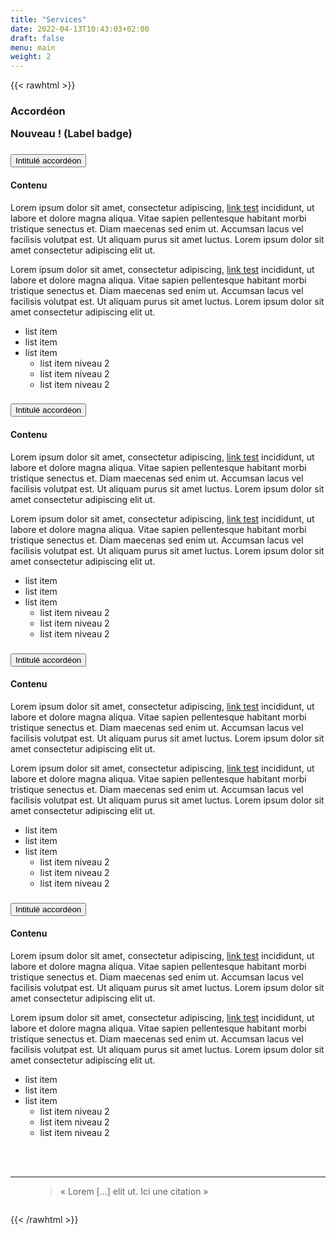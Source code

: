 ```yaml
---
title: "Services"
date: 2022-04-13T10:43:03+02:00
draft: false
menu: main
weight: 2
---
```





{{< rawhtml >}}
<h3> Accordéon <p class="fr-badge fr-badge--new fr-badge--sm">Nouveau ! (Label badge)</p></h3>
<div class="fr-accordions-group">
    <section class="fr-accordion">
        <h3 class="fr-accordion__title">
            <button class="fr-accordion__btn" aria-expanded="false" aria-controls="accordion-114">Intitulé accordéon</button>
        </h3>
        <div class="fr-collapse" id="accordion-114">
            <!-- données de test -->
            <h4 class="fr-h4">Contenu </h4>
            <p>Lorem ipsum dolor sit amet, consectetur adipiscing, <a href="test" target="_blank">link test</a> incididunt, ut labore et dolore magna aliqua. Vitae sapien pellentesque habitant morbi tristique senectus et. Diam maecenas sed enim ut. Accumsan lacus vel facilisis volutpat est. Ut aliquam purus sit amet luctus. Lorem ipsum dolor sit amet consectetur adipiscing elit ut.</p>
            <p>Lorem ipsum dolor sit amet, consectetur adipiscing, <a href="test" target="_blank">link test</a> incididunt, ut labore et dolore magna aliqua. Vitae sapien pellentesque habitant morbi tristique senectus et. Diam maecenas sed enim ut. Accumsan lacus vel facilisis volutpat est. Ut aliquam purus sit amet luctus. Lorem ipsum dolor sit amet consectetur adipiscing elit ut.</p>
            <ul>
                <li>list item</li>
                <li>list item</li>
                <li>list item<ul>
                        <li>list item niveau 2</li>
                        <li>list item niveau 2</li>
                        <li>list item niveau 2</li>
                    </ul>
                </li>
            </ul>
        </div>
    </section>
    <section class="fr-accordion">
        <h3 class="fr-accordion__title">
            <button class="fr-accordion__btn" aria-expanded="false" aria-controls="accordion-115">Intitulé accordéon</button>
        </h3>
        <div class="fr-collapse" id="accordion-115">
            <!-- données de test -->
            <h4 class="fr-h4">Contenu </h4>
            <p>Lorem ipsum dolor sit amet, consectetur adipiscing, <a href="test" target="_blank">link test</a> incididunt, ut labore et dolore magna aliqua. Vitae sapien pellentesque habitant morbi tristique senectus et. Diam maecenas sed enim ut. Accumsan lacus vel facilisis volutpat est. Ut aliquam purus sit amet luctus. Lorem ipsum dolor sit amet consectetur adipiscing elit ut.</p>
            <p>Lorem ipsum dolor sit amet, consectetur adipiscing, <a href="test" target="_blank">link test</a> incididunt, ut labore et dolore magna aliqua. Vitae sapien pellentesque habitant morbi tristique senectus et. Diam maecenas sed enim ut. Accumsan lacus vel facilisis volutpat est. Ut aliquam purus sit amet luctus. Lorem ipsum dolor sit amet consectetur adipiscing elit ut.</p>
            <ul>
                <li>list item</li>
                <li>list item</li>
                <li>list item<ul>
                        <li>list item niveau 2</li>
                        <li>list item niveau 2</li>
                        <li>list item niveau 2</li>
                    </ul>
                </li>
            </ul>
        </div>
    </section>
    <section class="fr-accordion">
        <h3 class="fr-accordion__title">
            <button class="fr-accordion__btn" aria-expanded="false" aria-controls="accordion-116">Intitulé accordéon</button>
        </h3>
        <div class="fr-collapse" id="accordion-116">
            <!-- données de test -->
            <h4 class="fr-h4">Contenu </h4>
            <p>Lorem ipsum dolor sit amet, consectetur adipiscing, <a href="test" target="_blank">link test</a> incididunt, ut labore et dolore magna aliqua. Vitae sapien pellentesque habitant morbi tristique senectus et. Diam maecenas sed enim ut. Accumsan lacus vel facilisis volutpat est. Ut aliquam purus sit amet luctus. Lorem ipsum dolor sit amet consectetur adipiscing elit ut.</p>
            <p>Lorem ipsum dolor sit amet, consectetur adipiscing, <a href="test" target="_blank">link test</a> incididunt, ut labore et dolore magna aliqua. Vitae sapien pellentesque habitant morbi tristique senectus et. Diam maecenas sed enim ut. Accumsan lacus vel facilisis volutpat est. Ut aliquam purus sit amet luctus. Lorem ipsum dolor sit amet consectetur adipiscing elit ut.</p>
            <ul>
                <li>list item</li>
                <li>list item</li>
                <li>list item<ul>
                        <li>list item niveau 2</li>
                        <li>list item niveau 2</li>
                        <li>list item niveau 2</li>
                    </ul>
                </li>
            </ul>
        </div>
    </section>
    <section class="fr-accordion">
        <h3 class="fr-accordion__title">
            <button class="fr-accordion__btn" aria-expanded="false" aria-controls="accordion-117">Intitulé accordéon</button>
        </h3>
        <div class="fr-collapse" id="accordion-117">
            <!-- données de test -->
            <h4 class="fr-h4">Contenu </h4>
            <p>Lorem ipsum dolor sit amet, consectetur adipiscing, <a href="test" target="_blank">link test</a> incididunt, ut labore et dolore magna aliqua. Vitae sapien pellentesque habitant morbi tristique senectus et. Diam maecenas sed enim ut. Accumsan lacus vel facilisis volutpat est. Ut aliquam purus sit amet luctus. Lorem ipsum dolor sit amet consectetur adipiscing elit ut.</p>
            <p>Lorem ipsum dolor sit amet, consectetur adipiscing, <a href="test" target="_blank">link test</a> incididunt, ut labore et dolore magna aliqua. Vitae sapien pellentesque habitant morbi tristique senectus et. Diam maecenas sed enim ut. Accumsan lacus vel facilisis volutpat est. Ut aliquam purus sit amet luctus. Lorem ipsum dolor sit amet consectetur adipiscing elit ut.</p>
            <ul>
                <li>list item</li>
                <li>list item</li>
                <li>list item<ul>
                        <li>list item niveau 2</li>
                        <li>list item niveau 2</li>
                        <li>list item niveau 2</li>
                    </ul>
                </li>
            </ul>
        </div>
    </section>
</div>

<br><br><hr>
<!---  CITATION ---->
<figure class="fr-quote fr-quote--column">
    <blockquote cite="[À MODIFIER | https://lien-vers-la-source.fr || supprimer l'attribut si pas d'url pour la source]">
        <p>« Lorem [...] elit ut. Ici une citation »</p>
    </blockquote>
    <figcaption>
        <div class="fr-quote__image">
            <img src="/images/apps.jpeg" class="fr-responsive-img" alt="" />
            <!-- L’alternative de l’image (attribut alt) doit rester vide car l’image est illustrative et ne doit pas être restituée aux technologies d’assistance -->
        </div>
    </figcaption>
</figure>
{{< /rawhtml >}}
